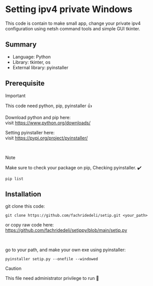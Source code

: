 # Setting ipv4 private Windows

This code is contain to make small app, change your private ipv4 configuration using netsh command tools and simple GUI tkinter.

## Summary
- Language: Python
- Library: tkinter, os
- External library: pyinstaller

## Prerequisite
> [!IMPORTANT]
> This code need python, pip, pyinstaller 👍

Download python and pip here:<br>
visit https://www.python.org/downloads/

Setting pyinstaller here:<br>
visit https://pypi.org/project/pyinstaller/

<br>

> [!NOTE]
> Make sure to check your package on pip, Checking pyinstaller. ✔️

```
pip list

```

## Installation
git clone this code:

```
git clone https://github.com/fachridedeli/setip.git <your_path>

```
or copy raw code here:<br>
https://github.com/fachridedeli/setippy/blob/main/setip.py

<br>

go to your path, and make your own exe using pyinstaller:

```
pyinstaller setip.py --onefile --windowed

```

> [!CAUTION]
> This file need administrator privilege to run 🏃
